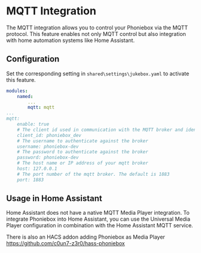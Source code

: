 # MQTT Integration

The MQTT integration allows you to control your Phoniebox via the MQTT protocol. This feature enables not only MQTT
control but also integration with home automation systems like Home Assistant.

## Configuration

Set the corresponding setting in `shared\settings\jukebox.yaml` to activate this feature.

``` yaml
modules:
    named:
        ...
        mqtt: mqtt
...
mqtt:
    enable: true
    # The client id used in communication with the MQTT broker and identification of the phoniebox
    client_id: phoniebox_dev
    # The username to authenticate against the broker
    username: phoniebox-dev
    # The password to authenticate against the broker
    password: phoniebox-dev
    # The host name or IP address of your mqtt broker
    host: 127.0.0.1
    # The port number of the mqtt broker. The default is 1883
    port: 1883
```

## Usage in Home Assistant

Home Assistant does not have a native MQTT Media Player integration. To integrate Phoniebox into Home Assistant, you 
can use the Universal Media Player configuration in combination with the Home Assistant MQTT service.

There is also an HACS addon adding Phoniebox as Media Player https://github.com/c0un7-z3r0/hass-phoniebox
